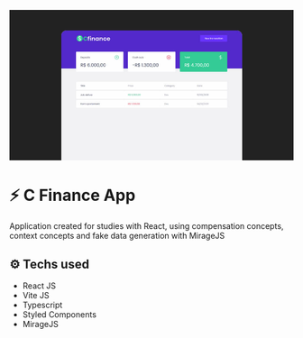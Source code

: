 ![](src/assets/system.jpg)

# :zap: C Finance App

Application created for studies with React, using compensation concepts, context concepts and fake data generation with MirageJS

## :gear: Techs used

- React JS
- Vite JS
- Typescript
- Styled Components
- MirageJS
